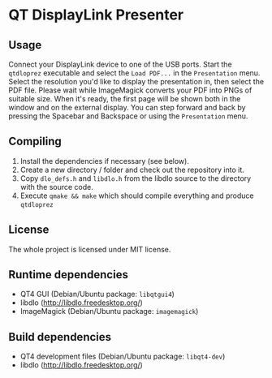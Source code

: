 QT DisplayLink Presenter
========================

Usage
-----

Connect your DisplayLink device to one of the USB ports. Start the `qtdloprez`
executable and select the `Load PDF...` in the `Presentation` menu. Select the
resolution you'd like to display the presentation in, then select the PDF
file. Please wait while ImageMagick converts your PDF into PNGs of suitable
size. When it's ready, the first page will be shown both in the window and on
the external display. You can step forward and back by pressing the Spacebar
and Backspace or using the `Presentation` menu.

Compiling
---------

1. Install the dependencies if necessary (see below).
2. Create a new directory / folder and check out the repository into it.
3. Copy `dlo_defs.h` and `libdlo.h` from the libdlo source to the directory with the source code.
4. Execute `qmake && make` which should compile everything and produce `qtdloprez`

License
-------

The whole project is licensed under MIT license.

Runtime dependencies
--------------------

 - QT4 GUI (Debian/Ubuntu package: `libqtgui4`)
 - libdlo (http://libdlo.freedesktop.org/)
 - ImageMagick (Debian/Ubuntu package: `imagemagick`)

Build dependencies
------------------

 - QT4 development files (Debian/Ubuntu package: `libqt4-dev`)
 - libdlo (http://libdlo.freedesktop.org/)
